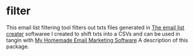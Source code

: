 # filter
This email list filtering tool filters out txts files generated in [The email list creater](https://github.com/charlieporth1/yellow-page_scraper) softwaree I created to shift txts into a CSVs and can be used in tangin with [My Homemade Email Marketing Software](https://github.com/charlieporth1/home-made-email-marketing-software)
A description of this package.

